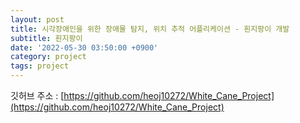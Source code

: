 ```yaml
---
layout: post
title: 시각장애인을 위한 장애물 탐지, 위치 추적 어플리케이션 - 흰지팡이 개발
subtitle: 흰지팡이
date: '2022-05-30 03:50:00 +0900'
category: project
tags: project
---
```


깃허브 주소 : [https://github.com/heoj10272/White_Cane_Project](https://github.com/heoj10272/White_Cane_Project)